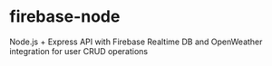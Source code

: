 # firebase-node
Node.js + Express API with Firebase Realtime DB and OpenWeather integration for user CRUD operations
